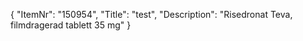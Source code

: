 {
  "ItemNr": "150954",
  "Title": "test",
  "Description": "Risedronat Teva, filmdragerad tablett 35 mg"
}
